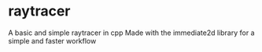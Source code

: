 # raytracer
A basic and simple raytracer in cpp
Made with the immediate2d library for a simple and faster workflow
